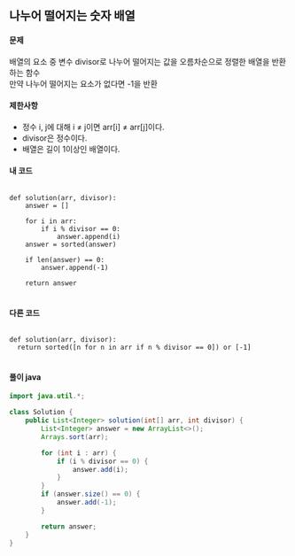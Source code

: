## 나누어 떨어지는 숫자 배열

#### 문제
배열의 요소 중 변수 divisor로 나누어 떨어지는 값을 오름차순으로 정렬한 배열을 반환하는 함수  
만약 나누어 떨어지는 요소가 없다면 -1을 반환

#### 제한사항
+ 정수 i, j에 대해 i ≠ j이면 arr[i] ≠ arr[j]이다.
+ divisor은 정수이다.
+ 배열은 길이 1이상인 배열이다.

#### 내 코드
<pre>
<code>
def solution(arr, divisor):
    answer = []
    
    for i in arr:
        if i % divisor == 0:
            answer.append(i)
    answer = sorted(answer)
    
    if len(answer) == 0:
        answer.append(-1)
        
    return answer
</code>
</pre>

#### 다른 코드
<pre>
<code>
def solution(arr, divisor):
  return sorted([n for n in arr if n % divisor == 0]) or [-1]
</code>
</pre>


#### 풀이 java
``` java
import java.util.*;

class Solution {
    public List<Integer> solution(int[] arr, int divisor) {
        List<Integer> answer = new ArrayList<>();
        Arrays.sort(arr);

        for (int i : arr) {
            if (i % divisor == 0) {
                answer.add(i);
            }
        }
        if (answer.size() == 0) {
            answer.add(-1);
        }

        return answer;
    }
}
```

